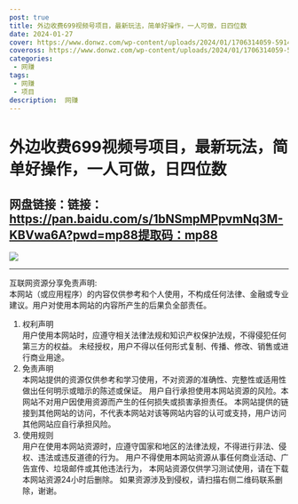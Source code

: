 ```yaml
---
post: true
title: 外边收费699视频号项目，最新玩法，简单好操作，一人可做，日四位数
date: 2024-01-27
cover: https://www.donwz.com/wp-content/uploads/2024/01/1706314059-591436b279730bb.jpg
coveross: https://www.donwz.com/wp-content/uploads/2024/01/1706314059-591436b279730bb.jpg
categories:
 - 网赚
tags:
 - 网赚
 - 项目
description:  网赚
---
```

# 外边收费699视频号项目，最新玩法，简单好操作，一人可做，日四位数

## 网盘链接：链接：https://pan.baidu.com/s/1bNSmpMPpvmNq3M-KBVwa6A?pwd=mp88提取码：mp88  

![](https://www.donwz.com/wp-content/uploads/2024/01/1706314059-591436b279730bb.jpg)

---
互联网资源分享免责声明:  
本网站（或应用程序）的内容仅供参考和个人使用，不构成任何法律、金融或专业建议。用户对使用本网站的内容所产生的后果负全部责任。
1. 权利声明  
用户使用本网站时，应遵守相关法律法规和知识产权保护法规，不得侵犯任何第三方的权益。
未经授权，用户不得以任何形式复制、传播、修改、销售或进行商业用途。
2. 免责声明  
本网站提供的资源仅供参考和学习使用，不对资源的准确性、完整性或适用性做出任何明示或暗示的陈述或保证。
用户自行承担使用本网站资源的风险。本网站不对用户因使用资源而产生的任何损失或损害承担责任。
本网站提供的链接到其他网站的访问，不代表本网站对该等网站内容的认可或支持，用户访问其他网站应自行承担风险。
3. 使用规则  
用户在使用本网站资源时，应遵守国家和地区的法律法规，不得进行非法、侵权、违法或违反道德的行为。
用户不得使用本网站资源从事任何商业活动、广告宣传、垃圾邮件或其他违法行为，
本网站资源仅供学习测试使用，请在下载本网站资源24小时后删除。
如果资源涉及到侵权，请扫描右侧二维码联系删除，谢谢。
